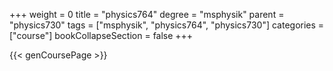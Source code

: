 +++
weight = 0
title = "physics764"
degree = "msphysik"
parent = "physics730"
tags = ["msphysik", "physics764", "physics730"]
categories = ["course"]
bookCollapseSection = false
+++

{{< genCoursePage >}}
